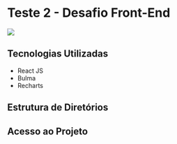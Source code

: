 <h1> Teste 2 - Desafio Front-End </h1>
<p>
    <img src="https://img.shields.io/badge/-ReactJS-blue"/>
</p>
<h2>Tecnologias Utilizadas</h2>
    <ul>
        <li>React JS</li>
        <li>Bulma</li>
        <li>Recharts</li>
    </ul>

<h2>Estrutura de Diretórios</h2>

<h2>Acesso ao Projeto</h2>